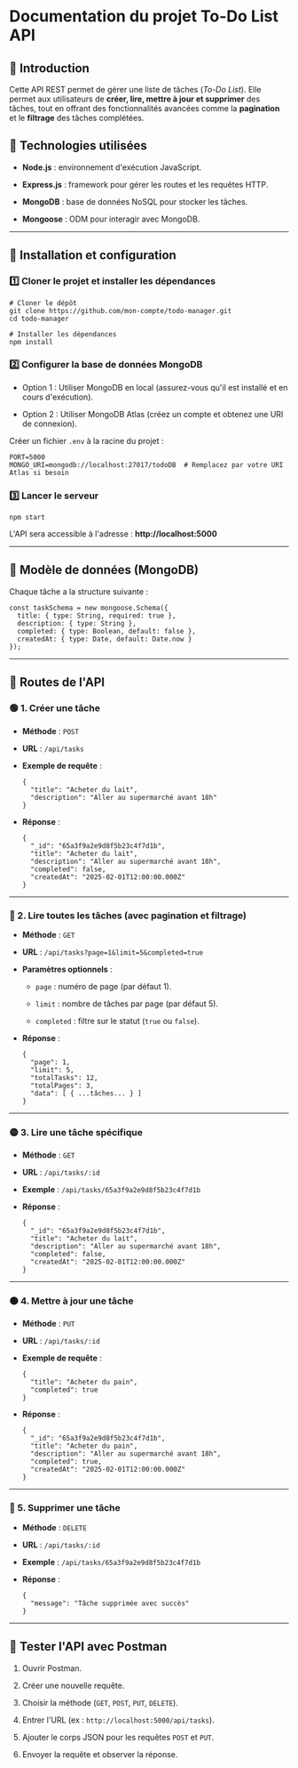 # **Documentation du projet To-Do List API**

## **📌 Introduction**

Cette API REST permet de gérer une liste de tâches (_To-Do List_). Elle permet aux utilisateurs de **créer, lire, mettre à jour et supprimer** des tâches, tout en offrant des fonctionnalités avancées comme la **pagination** et le **filtrage** des tâches complétées.

## **📌 Technologies utilisées**

- **Node.js** : environnement d'exécution JavaScript.
    
- **Express.js** : framework pour gérer les routes et les requêtes HTTP.
    
- **MongoDB** : base de données NoSQL pour stocker les tâches.
    
- **Mongoose** : ODM pour interagir avec MongoDB.
    
---

## **📌 Installation et configuration**

### **1️⃣ Cloner le projet et installer les dépendances**

```
# Cloner le dépôt
git clone https://github.com/mon-compte/todo-manager.git
cd todo-manager

# Installer les dépendances
npm install
```

### **2️⃣ Configurer la base de données MongoDB**

- Option 1 : Utiliser MongoDB en local (assurez-vous qu'il est installé et en cours d'exécution).
    
- Option 2 : Utiliser MongoDB Atlas (créez un compte et obtenez une URI de connexion).
    

Créer un fichier `.env` à la racine du projet :

```
PORT=5000
MONGO_URI=mongodb://localhost:27017/todoDB  # Remplacez par votre URI Atlas si besoin
```

### **3️⃣ Lancer le serveur**

```
npm start
```

L'API sera accessible à l'adresse : **http://localhost:5000**

---

## **📌 Modèle de données (MongoDB)**

Chaque tâche a la structure suivante :

```
const taskSchema = new mongoose.Schema({
  title: { type: String, required: true },
  description: { type: String },
  completed: { type: Boolean, default: false },
  createdAt: { type: Date, default: Date.now }
});
```

---

## **📌 Routes de l'API**

### **🟢 1. Créer une tâche**

- **Méthode** : `POST`
    
- **URL** : `/api/tasks`
    
- **Exemple de requête** :
    
    ```
    {
      "title": "Acheter du lait",
      "description": "Aller au supermarché avant 18h"
    }
    ```
    
- **Réponse** :
    
    ```
    {
      "_id": "65a3f9a2e9d8f5b23c4f7d1b",
      "title": "Acheter du lait",
      "description": "Aller au supermarché avant 18h",
      "completed": false,
      "createdAt": "2025-02-01T12:00:00.000Z"
    }
    ```
    

---

### **🔵 2. Lire toutes les tâches (avec pagination et filtrage)**

- **Méthode** : `GET`
    
- **URL** : `/api/tasks?page=1&limit=5&completed=true`
    
- **Paramètres optionnels** :
    
    - `page` : numéro de page (par défaut 1).
        
    - `limit` : nombre de tâches par page (par défaut 5).
        
    - `completed` : filtre sur le statut (`true` ou `false`).
        
- **Réponse** :
    
    ```
    {
      "page": 1,
      "limit": 5,
      "totalTasks": 12,
      "totalPages": 3,
      "data": [ { ...tâches... } ]
    }
    ```
    

---

### **🟡 3. Lire une tâche spécifique**

- **Méthode** : `GET`
    
- **URL** : `/api/tasks/:id`
    
- **Exemple** : `/api/tasks/65a3f9a2e9d8f5b23c4f7d1b`
    
- **Réponse** :
    
    ```
    {
      "_id": "65a3f9a2e9d8f5b23c4f7d1b",
      "title": "Acheter du lait",
      "description": "Aller au supermarché avant 18h",
      "completed": false,
      "createdAt": "2025-02-01T12:00:00.000Z"
    }
    ```
    

---

### **🟠 4. Mettre à jour une tâche**

- **Méthode** : `PUT`
    
- **URL** : `/api/tasks/:id`
    
- **Exemple de requête** :
    
    ```
    {
      "title": "Acheter du pain",
      "completed": true
    }
    ```
    
- **Réponse** :
    
    ```
    {
      "_id": "65a3f9a2e9d8f5b23c4f7d1b",
      "title": "Acheter du pain",
      "description": "Aller au supermarché avant 18h",
      "completed": true,
      "createdAt": "2025-02-01T12:00:00.000Z"
    }
    ```
    

---

### **🔴 5. Supprimer une tâche**

- **Méthode** : `DELETE`
    
- **URL** : `/api/tasks/:id`
    
- **Exemple** : `/api/tasks/65a3f9a2e9d8f5b23c4f7d1b`
    
- **Réponse** :
    
    ```
    {
      "message": "Tâche supprimée avec succès"
    }
    ```
    

---

## **📌 Tester l'API avec Postman**

1. Ouvrir Postman.
    
2. Créer une nouvelle requête.
    
3. Choisir la méthode (`GET`, `POST`, `PUT`, `DELETE`).
    
4. Entrer l'URL (ex : `http://localhost:5000/api/tasks`).
    
5. Ajouter le corps JSON pour les requêtes `POST` et `PUT`.
    
6. Envoyer la requête et observer la réponse.

